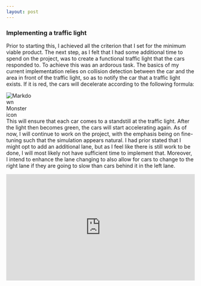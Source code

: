 ```yaml
---
layout: post
---
```


### Implementing a traffic light

Prior to starting this, I achieved all the criterion that I set for the minimum viable product. The next step, as I felt that I had some additional time to spend on the project, was to create a functional traffic light that the cars responded to. To achieve this was an ardorous task. The basics of my current implementation relies on collision detection between the car and the area in front of the traffic light, so as to notify the car that a traffic light exists. If it is red, the cars will decelerate according to the following formula: 

<img src="https://mathformulas.in/wp-content/uploads/mathsformulas/cms/images/83/formula-for-the-deceleration.png"
     alt="Markdown Monster icon"
     style="float: left; margin-right: 500px;" />

This will ensure that each car comes to a standstill at the traffic light. After the light then becomes green, the cars will start accelerating again. As of now, I will continue to work on the project, with the emphasis being on fine-tuning such that the simulation appears natural. I had prior stated that I might opt to add an additional lane, but as I feel like there is still work to be done, I will most likely not have sufficient time to implement that. Moreover, I intend to enhance the lane changing to also allow for cars to change to the right lane if they are going to slow than cars behind it in the left lane.

<div style="height: 0; padding-bottom: calc(56.25%); position:relative; width: 100%;"><iframe allow="autoplay; gyroscope;" allowfullscreen height="100%" referrerpolicy="strict-origin" src="https://www.kapwing.com/e/6042a0d771cbf000cc8b01c0" style="border:0; height:100%; left:0; overflow:hidden; position:absolute; top:0; width:100%" title="Embedded content made on Kapwing" width="100%"></iframe></div><p style="font-size: 12px; text-align: right;"><a href="https://www.kapwing.com/videos/6042a0d771cbf000cc8b01c0" target="_blank" rel="noopener noreferrer"></a></p>
